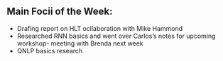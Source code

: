 ## Main Focii of the Week:
- Drafing report on HLT ocllaboration with Mike Hammond
- Researched RNN basics and went over Carlos’s notes for upcoming workshop- meeting with Brenda next week
- QNLP basics research


